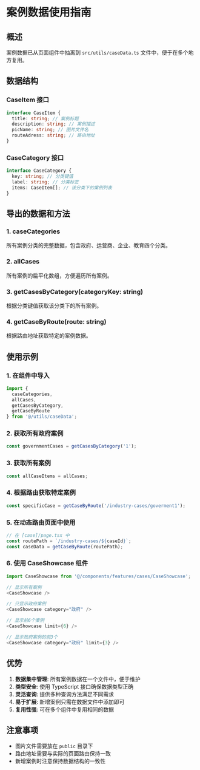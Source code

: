 # 案例数据使用指南

## 概述

案例数据已从页面组件中抽离到 `src/utils/caseData.ts` 文件中，便于在多个地方复用。

## 数据结构

### CaseItem 接口

```typescript
interface CaseItem {
  title: string; // 案例标题
  description: string; // 案例描述
  picName: string; // 图片文件名
  routeAdress: string; // 路由地址
}
```

### CaseCategory 接口

```typescript
interface CaseCategory {
  key: string; // 分类键值
  label: string; // 分类标签
  items: CaseItem[]; // 该分类下的案例列表
}
```

## 导出的数据和方法

### 1. caseCategories

所有案例分类的完整数据，包含政府、运营商、企业、教育四个分类。

### 2. allCases

所有案例的扁平化数组，方便遍历所有案例。

### 3. getCasesByCategory(categoryKey: string)

根据分类键值获取该分类下的所有案例。

### 4. getCaseByRoute(route: string)

根据路由地址获取特定的案例数据。

## 使用示例

### 1. 在组件中导入

```typescript
import {
  caseCategories,
  allCases,
  getCasesByCategory,
  getCaseByRoute
} from '@/utils/caseData';
```

### 2. 获取所有政府案例

```typescript
const governmentCases = getCasesByCategory('1');
```

### 3. 获取所有案例

```typescript
const allCaseItems = allCases;
```

### 4. 根据路由获取特定案例

```typescript
const specificCase = getCaseByRoute('/industry-cases/goverment1');
```

### 5. 在动态路由页面中使用

```typescript
// 在 [case]/page.tsx 中
const routePath = `/industry-cases/${caseId}`;
const caseData = getCaseByRoute(routePath);
```

### 6. 使用 CaseShowcase 组件

```typescript
import CaseShowcase from '@/components/features/cases/CaseShowcase';

// 显示所有案例
<CaseShowcase />

// 只显示政府案例
<CaseShowcase category="政府" />

// 显示前6个案例
<CaseShowcase limit={6} />

// 显示政府案例的前3个
<CaseShowcase category="政府" limit={3} />
```

## 优势

1. **数据集中管理**: 所有案例数据在一个文件中，便于维护
2. **类型安全**: 使用 TypeScript 接口确保数据类型正确
3. **灵活查询**: 提供多种查询方法满足不同需求
4. **易于扩展**: 新增案例只需在数据文件中添加即可
5. **复用性强**: 可在多个组件中复用相同的数据

## 注意事项

- 图片文件需要放在 `public` 目录下
- 路由地址需要与实际的页面路由保持一致
- 新增案例时注意保持数据结构的一致性
